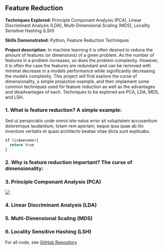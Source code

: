## Feature Reduction

**Techniques Explored:** Principle Componant Analysis (PCA), Linear Discriminant Analysis (LDA), Multi-Dimensional Scaling (MDS), Locality Sensitive Hashing (LSH)

**Skills Demonstrated:** Python, Feature Reduction Techniques

**Project description:** In machine learning it is often desired to reduce the amount of features (or dimensions) of a given problem. As the number of features in a problem increases, so does the problem complexity. However, it is often the case the features are redundant and can be removed with minimal decrease in a models performance while significantly decreasing the models complexity. This project will first explore the curse of dimensionality, a simple projection example, and then implament some common techniques used for feature reduction as well as the advantages and disadvantages of each. Techniques to be explored are PCA, LDA, MDS, and LSH. 

### 1. What is feature reduction? A simple example:

Sed ut perspiciatis unde omnis iste natus error sit voluptatem accusantium doloremque laudantium, totam rem aperiam, eaque ipsa quae ab illo inventore veritatis et quasi architecto beatae vitae dicta sunt explicabo. 

```python
if (isAwesome){
  return true
}
```

### 2. Why is feature reduction important? The curse of dimensionality:


### 3. Principle Componant Analysis (PCA)

<img src="images/dummy_thumbnail.jpg?raw=true"/>

### 4. Linear Discriminant Analysis (LDA)


### 5. Multi-Dimensional Scaling (MDS)


### 6. Locality Sensitive Hashing (LSH)

For all code, see [GitHub Repository](https://github.com/drewc747/machine-learning-examples/tree/master/feature_reduction)
